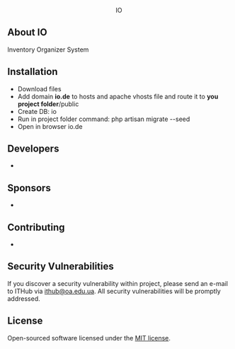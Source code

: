 <p align="center">IO</p>

## About IO

Inventory Organizer System

## Installation

- Download files
- Add domain **io.de** to hosts and apache vhosts file and route it to **you project folder**/public
- Create DB: io
- Run in project folder command: php artisan migrate --seed
- Open in browser io.de

## Developers

-

## Sponsors

-

## Contributing

-

## Security Vulnerabilities

If you discover a security vulnerability within project, please send an e-mail to ITHub via [ithub@oa.edu.ua](mailto:ithub@oa.edu.ua). All security vulnerabilities will be promptly addressed.

## License

Open-sourced software licensed under the [MIT license](https://opensource.org/licenses/MIT).
